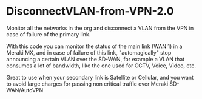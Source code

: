 # DisconnectVLAN-from-VPN-2.0

Monitor all the networks in the org and disconnect a VLAN from the VPN in case of failure of the primary link.

With this code you can monitor the status of the main link (WAN 1) in a Meraki MX, and in case of failure of this link, 
"automagically" stop announcing a certain VLAN over the SD-WAN, for example a VLAN that consumes a lot of bandwidth, 
like the one used for CCTV, Voice, Video, etc.

Great to use when your secondary link is Satellite or Cellular, and you want to avoid large charges for passing non 
critical traffic over Meraki SD-WAN/AutoVPN
